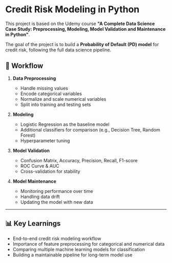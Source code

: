 # Credit Risk Modeling in Python  

This project is based on the Udemy course **"A Complete Data Science Case Study: Preprocessing, Modeling, Model Validation and Maintenance in Python"**.  

The goal of the project is to build a **Probability of Default (PD) model** for credit risk, following the full data science pipeline.  

## 🔎 Workflow  

1. **Data Preprocessing**  
   - Handle missing values  
   - Encode categorical variables  
   - Normalize and scale numerical variables  
   - Split into training and testing sets  

2. **Modeling**  
   - Logistic Regression as the baseline model  
   - Additional classifiers for comparison (e.g., Decision Tree, Random Forest)  
   - Hyperparameter tuning  

3. **Model Validation**  
   - Confusion Matrix, Accuracy, Precision, Recall, F1-score  
   - ROC Curve & AUC  
   - Cross-validation for stability  

4. **Model Maintenance**  
   - Monitoring performance over time  
   - Handling data drift  
   - Updating the model with new data  

---

## 📊 Key Learnings  

- End-to-end credit risk modeling workflow  
- Importance of feature preprocessing for categorical and numerical data  
- Comparing multiple machine learning models for classification  
- Building a maintainable pipeline for long-term model use  
